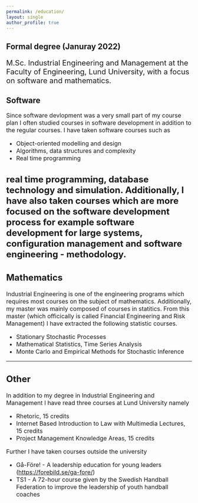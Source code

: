 ```yaml
---
permalink: /education/
layout: single
author_profile: true
--- 
```


<h2>Formal degree (Januray 2022)</h2>
<p style="font-size:20px;">M.Sc. Industrial Engineering and Management at the Faculty of Engineering, Lund University, with a focus on software and mathematics. </p> 
 
<h2>Software</h2>
<span style="font-size: 16px; line-height: normal;">
Since software devlopment was a very small part of my course plan I often studied courses in software development in addition to the regular courses. I have taken software courses such as

- Object-oriented modelling and design 
- Algorithms, data structures and complexity
- Real time programming 


real time programming, database technology and simulation. Additionally, I have also taken courses which are more focused on the software development process for example software development for large systems, configuration management and software engineering - methodology.
</span>
---

## Mathematics
Industrial Engineering is one of the engineering programs which requires most courses on the subject of mathematics. Additionally, my master was mainly composed of courses in statitics. 
From this master (which officically is called Financial Engineering and Risk Management) I have extracted the following statistic courses. 
- Stationary Stochastic Processes
- Mathematical Statistics, Time Series Analysis
- Monte Carlo and Empirical Methods for Stochastic Inference

---

## Other 
In addition to my degree in Industrial Engineering and Management I have read three courses at Lund University namely
- Rhetoric, 15 credits
- Internet Based Introduction to Law with Multimedia Lectures, 15 credits
- Project Management Knowledge Areas, 15 credits

Further I have taken courses outside the university 
- Gå-Före! - A leadership education for young leaders (https://forebild.se/ga-fore/) 
- TS1 - A 72-hour course given by the Swedish Handball Federation to improve the leadership of youth handball coaches
